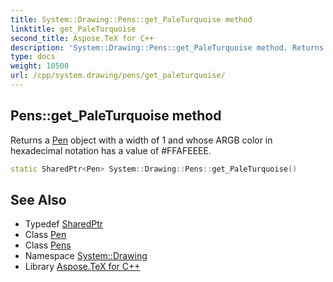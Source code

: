 ```yaml
---
title: System::Drawing::Pens::get_PaleTurquoise method
linktitle: get_PaleTurquoise
second_title: Aspose.TeX for C++
description: 'System::Drawing::Pens::get_PaleTurquoise method. Returns a Pen object with a width of 1 and whose ARGB color in hexadecimal notation has a value of #FFAFEEEE in C++.'
type: docs
weight: 10500
url: /cpp/system.drawing/pens/get_paleturquoise/
---
```

## Pens::get_PaleTurquoise method


Returns a [Pen](../../pen/) object with a width of 1 and whose ARGB color in hexadecimal notation has a value of #FFAFEEEE.

```cpp
static SharedPtr<Pen> System::Drawing::Pens::get_PaleTurquoise()
```

## See Also

* Typedef [SharedPtr](../../../system/sharedptr/)
* Class [Pen](../../pen/)
* Class [Pens](../)
* Namespace [System::Drawing](../../)
* Library [Aspose.TeX for C++](../../../)
